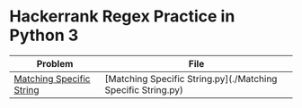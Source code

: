 # Hackerrank Regex Practice in Python 3

| Problem | File |
| ----------- | ----------- |
| [Matching Specific String](https://www.hackerrank.com/challenges/matching-specific-string/problem) | [Matching Specific String.py](./Matching Specific String.py) |
